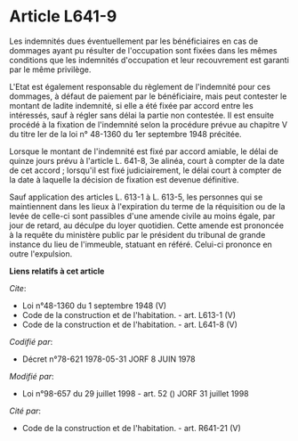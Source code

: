 # Article L641-9

Les indemnités dues éventuellement par les bénéficiaires en cas de dommages ayant pu résulter de l'occupation sont fixées
dans les mêmes conditions que les indemnités d'occupation et leur recouvrement est garanti par le même privilège. 

L'Etat est également responsable du règlement de l'indemnité pour ces dommages, à défaut de paiement par le bénéficiaire,
mais peut contester le montant de ladite indemnité, si elle a été fixée par accord entre les intéressés, sauf à régler sans
délai la partie non contestée. Il est ensuite procédé à la fixation de l'indemnité selon la procédure prévue au chapitre V du
titre Ier de la loi n° 48-1360 du 1er septembre 1948 précitée. 

Lorsque le montant de l'indemnité est fixé par accord amiable, le délai de quinze jours prévu à l'article L. 641-8, 3e
alinéa, court à compter de la date de cet accord ; lorsqu'il est fixé judiciairement, le délai court à compter de la date à
laquelle la décision de fixation est devenue définitive. 

Sauf application des articles L. 613-1 à L. 613-5, les personnes qui se maintiennent dans les lieux à l'expiration du terme
de la réquisition ou de la levée de celle-ci sont passibles d'une amende civile au moins égale, par jour de retard, au
déculpe du loyer quotidien. Cette amende est prononcée à la requête du ministère public par le président du tribunal de
grande instance du lieu de l'immeuble, statuant en référé. Celui-ci prononce en outre l'expulsion.

**Liens relatifs à cet article**

_Cite_:

  - Loi n°48-1360 du 1 septembre 1948 (V)
  - Code de la construction et de l'habitation. - art. L613-1 (V)
  - Code de la construction et de l'habitation. - art. L641-8 (V)

_Codifié par_:

  - Décret n°78-621 1978-05-31 JORF 8 JUIN 1978

_Modifié par_:

  - Loi n°98-657 du 29 juillet 1998 - art. 52 () JORF 31 juillet 1998

_Cité par_:

  - Code de la construction et de l'habitation. - art. R641-21 (V)
